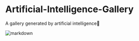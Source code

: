# Artificial-Intelligence-Gallery
A gallery generated by  artificial intelligence🧠

![markdown](http://www.txttool.com/images/atxttoold.png "txttool.com")
